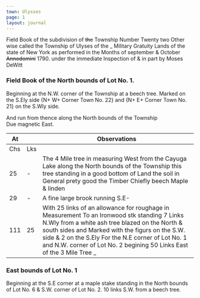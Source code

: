 ```yaml
---
town: Ulysses
page: 1
layout: journal
---
```


Field Book of the subdivision of ~~the~~ Township Number Twenty two Other wise called the Township of Ulyses of the _ Military Gratuity Lands of the state of New York as performed in the Months of september & October ~~Annodomini~~ 1790.
under the immediate Inspection of & in part by Moses DeWitt 

### Field Book of the North bounds of Lot No. 1.

Beginning at the N.W. corner of the Township at a beech tree. 
Marked on the S.Ely side {N+ W+ Corner Town No. 22} and {N+ E+ Corner Town No. 21} on the S.Wly side.

And run from thence along the North bounds of the Township \
Due magnetic East.

| At |    | Observations |
| -- | -- | ------------ |
| Chs | Lks | |
| 25 | - | The 4 Mile tree in measuring West from the Cayuga Lake along the North bounds of the Township this tree standing in a good bottom of Land the soil in General prety good the Timber Chiefly beech Maple & linden |
| 29 | - | A fine large brook running S.E- |
| 111 | 25 | With 25 links of an allowance for roughage in Measurement To an Ironwood stk standing 7 Links N.Wly from a white ash tree blazed on the North & south sides and Marked with the figurs on the S.W. side & 2 on the S.Ely For the N.E corner of Lot No. 1 and N.W. corner of Lot No. 2 begining 50 Links East of the 3 Mile Tree _ |

### East bounds of Lot No. 1

Beginning at the S.E corner at a maple stake standing in the North bounds of Lot No. 6 & S.W. corner of Lot No. 2. 10 links S.W. from a beech tree.
